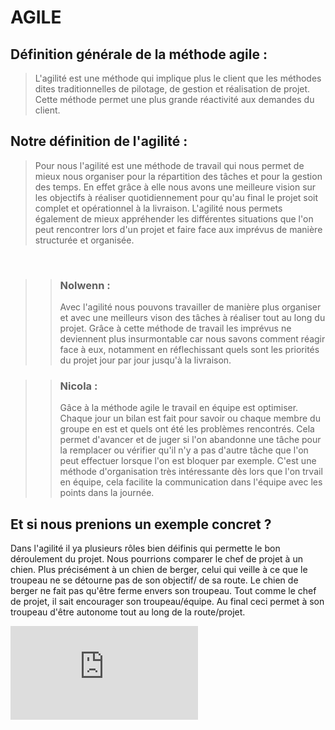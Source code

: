 # AGILE 

## Définition générale de la méthode agile : 

>L'agilité est une méthode qui implique plus le client que les méthodes dites traditionnelles de pilotage, de gestion et réalisation de projet. Cette méthode permet une plus grande réactivité aux demandes du client. 


## Notre définition de l'agilité : 

>Pour nous l'agilité est une méthode de travail qui nous permet de mieux nous organiser pour la répartition des tâches et pour la gestion des temps. En effet grâce à elle nous avons une meilleure vision sur les objectifs à réaliser quotidiennement pour qu'au final le projet soit complet et opérationnel à la livraison. L'agilité nous permets également de mieux appréhender les différentes situations que l'on peut rencontrer lors d'un projet et faire face aux imprévus de manière structurée et organisée.

<br />

>>### Nolwenn : 
>>Avec l'agilité nous pouvons travailler de manière plus organiser et avec une meilleurs vison des tâches à réaliser tout au long du projet. Grâce à cette méthode de travail les imprévus ne deviennent plus insurmontable car nous savons comment réagir face à eux, notamment en réflechissant quels sont les priorités du projet jour par jour jusqu'à la livraison. 


>>### Nicola : 
>>Gâce à la méthode agile le travail en équipe est optimiser. Chaque jour un bilan est fait pour savoir ou chaque membre du groupe en est et quels ont été les problèmes rencontrés. Cela permet d'avancer et de juger si l'on abandonne une tâche pour la remplacer ou vérifier qu'il n'y a pas d'autre tâche que l'on peut effectuer lorsque l'on est bloquer par exemple. C'est une méthode d'organisation très intéressante dès lors que l'on trvail en équipe, cela facilite la communication dans l'équipe avec les points dans la journée.


## Et si nous prenions un exemple concret ? 

Dans l'agilité il ya plusieurs rôles bien déifinis qui permette le bon déroulement du projet. 
Nous pourrions comparer le chef de projet à un chien. Plus précisément à un chien de berger, celui qui veille à ce que le troupeau ne se détourne pas de son objectif/ de sa route. 
Le chien de berger ne fait pas qu'être ferme envers son troupeau. Tout comme le chef de projet, il sait encourager son troupeau/équipe. Au final ceci permet à son troupeau d'être autonome tout au long de la route/projet. 

![Chien](https://www.forumfr.com/applications/core/interface/imageproxy/imageproxy.php?img=http://www.le-clos-du-pendays.com/images/voks_troupeaux.jpg&key=1c683737e022748bb2a30b85894a5ff52dba2a924b2bf747b9a5ac77a0de4928)

